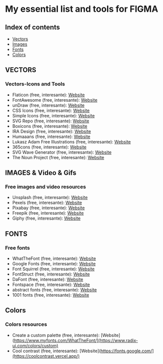 # My essential list and tools for FIGMA

## Index of contents
* [Vectors](#Vectors)
* [Images](#Images)
* [Fonts](#Images)
* [Colors](#Colors)


## VECTORS
### Vectors-Icons and Tools
* Flaticon (free, interesante): [Website](https://www.flaticon.com/)
* FontAwesome (free, interesante): [Website](https://fontawesome.com/v5/cheatsheet)
* unDraw (free, interesante): [Website](https://undraw.co/)
* CSS Icons (free, interesante): [Website](https://css.gg/)
* Simple Icons (free, interesante): [Website](https://simpleicons.org/)
* SVG Repo (free, interesante): [Website](https://www.svgrepo.com/)
* Boxicons (free, interesante): [Website](https://boxicons.com/)
* IRA Design (free, interesante): [Website](https://iradesign.io/)
* Humaaans (free, interesante): [Website](https://www.humaaans.com/)
* Lukasz Adam Free Illustrations (free, interesante): [Website](https://lukaszadam.com/illustrations)
* 365cons (free, interesante): [Website](http://www.365cons.com/)
* SVG Wave Generator (free, interesante): [Website](https://smooth.ie/)
* The Noun Project (free, interesante): [Website](https://thenounproject.com/)

## IMAGES & Video & Gifs
### Free images and video resources
* Unsplash (free, interesante): [Website](https://unsplash.com/)
* Pexels (free, interesante): [Website](https://www.pexels.com/)
* Pixabay (free, interesante): [Website](https://pixabay.com/)
* Freepik (free, interesante): [Website](https://www.freepik.com/)
* Giphy (free, interesante): [Website](https://giphy.com/explore/free-download)

## FONTS
### Free fonts
* WhatTheFont (free, interesante): [Website](https://www.myfonts.com/WhatTheFont/)
* Google Fonts (free, interesante): [Website](https://fonts.google.com/)
* Font Squirrel (free, interesante): [Website](https://www.fontsquirrel.com/)
* FontStruct (free, interesante): [Website](https://fontstruct.com/)
* DaFont (free, interesante): [Website](https://www.dafont.com/es/)
* Fontspace (free, interesante): [Website](https://www.fontspace.com/)
* abstract fonts (free, interesante): [Website](https://www.abstractfonts.com/)
* 1001 fonts (free, interesante): [Website](https://www.1001fonts.com/)

## Colors
### Colors resources
* Create a custom palette (free, interesante): [Website](https://www.myfonts.com/WhatTheFont/](https://www.radix-ui.com/colors/custom)
* Cool contrast (free, interesante): [Website](https://fonts.google.com/](https://coolcontrast.vercel.app/)

